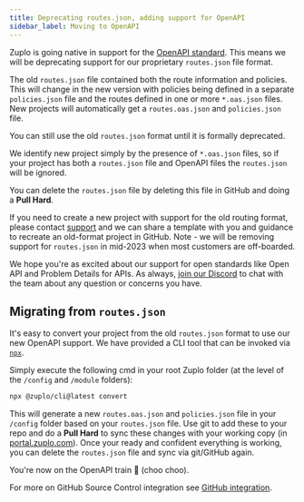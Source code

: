 ```yaml
---
title: Deprecating routes.json, adding support for OpenAPI
sidebar_label: Moving to OpenAPI
---
```


Zuplo is going native in support for the
[OpenAPI standard](https://www.openapis.org/). This means we will be deprecating
support for our proprietary `routes.json` file format.

The old `routes.json` file contained both the route information and policies.
This will change in the new version with policies being defined in a separate
`policies.json` file and the routes defined in one or more `*.oas.json` files.
New projects will automatically get a `routes.oas.json` and `policies.json`
file.

You can still use the old `routes.json` format until it is formally deprecated.

We identify new project simply by the presence of `*.oas.json` files, so if your
project has both a `routes.json` file and OpenAPI files the `routes.json` will
be ignored.

You can delete the `routes.json` file by deleting this file in GitHub and doing
a **Pull Hard**.

If you need to create a new project with support for the old routing format,
please contact [support](mailto:support@zuplo.com) and we can share a template
with you and guidance to recreate an old-format project in GitHub. Note - we
will be removing support for `routes.json` in mid-2023 when most customers are
off-boarded.

We hope you're as excited about our support for open standards like Open API and
Problem Details for APIs. As always,
[join our Discord](https://discord.zuplo.com) to chat with the team about any
question or concerns you have.

## Migrating from `routes.json`

It's easy to convert your project from the old `routes.json` format to use our
new OpenAPI support. We have provided a CLI tool that can be invoked via
[`npx`](https://www.npmjs.com/package/npx).

Simply execute the following cmd in your root Zuplo folder (at the level of the
`/config` and `/module` folders):

```bash
npx @zuplo/cli@latest convert
```

This will generate a new `routes.oas.json` and `policies.json` file in your
`/config` folder based on your `routes.json` file. Use git to add these to your
repo and do a **Pull Hard** to sync these changes with your working copy (in
[portal.zuplo.com](https://portal.zuplo.com)). Once your ready and confident
everything is working, you can delete the `routes.json` file and sync via
git/GitHub again.

You're now on the OpenAPI train 🚂 (choo choo).

For more on GitHub Source Control integration see
[GitHub integration](/docs/articles/source-control).
